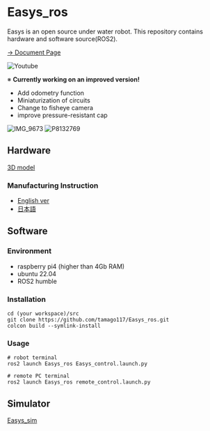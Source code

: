 # Easys_ros
Easys is an open source under water robot. This repository contains hardware and software source(ROS2).

[&rarr; Document Page](https://tamago117.github.io/Easys_ros/)

![Youtube](https://youtu.be/4HA7E2-nBuU?si=SOEqNSd_vYKx65Tm)

※ **Currently working on an improved version!**
- Add odometry function
- Miniaturization of circuits
- Change to fisheye camera
- improve pressure-resistant cap

![IMG_9673](https://github.com/tamago117/Easys_ros/assets/38370926/150ee971-6230-4fc3-9c5f-c7301954f7d2)
![P8132769](https://github.com/tamago117/Easys_ros/assets/38370926/9c8923b8-014f-4e5c-a402-4565e1488479)

## Hardware
[3D model](https://drive.google.com/drive/folders/1nr-dIgoqMnhwZie1suLELQvrDiUapply?usp=sharing)
### Manufacturing Instruction
- [English ver](documents/ManufacturingInstructions_en.md)
- [日本語](documents/ManufacturingInstructions_ja.md)

## Software
### Environment
- raspberry pi4 (higher than 4Gb RAM)
- ubuntu 22.04
- ROS2 humble

### Installation
```
cd (your workspace)/src
git clone https://github.com/tamago117/Easys_ros.git
colcon build --symlink-install
```

### Usage

```
# robot terminal
ros2 launch Easys_ros Easys_control.launch.py
```
```
# remote PC terminal
ros2 launch Easys_ros remote_control.launch.py
```

## Simulator
[Easys_sim](https://github.com/hrjp/Easys_sim)
